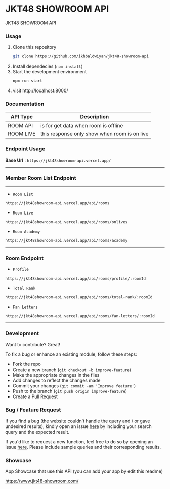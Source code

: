# JKT48 SHOWROOM API

JKT48 SHOWROOM API

### Usage
1. Clone this repository
    ```bash
    git clone https://github.com/ikhbaldwiyan/jkt48-showroom-api
    ```
2. Install dependecies (`npm install`)
3. Start the development environment
    ```bash
    npm run start
    ```
4. visit http://localhost:8000/


### Documentation

| API Type | Description |
| ------ | ----------- |
| ROOM API   | is for get data when room is offline |
| ROOM LIVE  | this response only show when room is on live |

### Endpoint Usage

**Base Url** : `https://jkt48showroom-api.vercel.app/`

----

###  Member Room List Endpoint

----
* `Room List`

```
https://jkt48showroom-api.vercel.app/api/rooms
```

* `Room Live`

```
https://jkt48showroom-api.vercel.app/api/rooms/onlives
```

* `Room Academy`

```
https://jkt48showroom-api.vercel.app/api/rooms/academy
```

----

### Room Endpoint

* `Profile`

```
https://jkt48showroom-api.vercel.app/api/rooms/profile/:roomId
```

* `Total Rank`

```
https://jkt48showroom-api.vercel.app/api/rooms/total-rank/:roomId
```

* `Fan Letters`

```
https://jkt48showroom-api.vercel.app/api/rooms/fan-letters/:roomId
```
----

### Development

Want to contribute? Great!

To fix a bug or enhance an existing module, follow these steps:

- Fork the repo
- Create a new branch (`git checkout -b improve-feature`)
- Make the appropriate changes in the files
- Add changes to reflect the changes made
- Commit your changes (`git commit -am 'Improve feature'`)
- Push to the branch (`git push origin improve-feature`)
- Create a Pull Request

### Bug / Feature Request

If you find a bug (the website couldn't handle the query and / or gave undesired results), kindly open an issue [here](https://github.com/NicolaDonoastro/The-Lazy-Media-api/issues) by including your search query and the expected result.

If you'd like to request a new function, feel free to do so by opening an issue [here](https://github.com/NicolaDonoastro/The-Lazy-Media-api/issues). Please include sample queries and their corresponding results.

### Showcase

App Showcase that use this API (you can add your app by edit this readme)

https://www.jkt48-showroom.com/